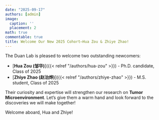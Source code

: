 ```yaml
---
date: "2025-09-17"
authors: [admin]
image:
  caption: ''
  placement: 2
math: true
commentable: true
title: Welcome Our New 2025 Cohort—Hua Zou & Zhiye Zhao!
---
```


The Duan Lab is pleased to welcome two outstanding newcomers:

- [**Hua Zou (邹华)**]({{< relref "/authors/hua-zou" >}}) - Ph.D. candidate, Class of 2025  
- [**Zhiye Zhao (赵治烨)**]({{< relref "/authors/zhiye-zhao" >}}) - M.S. student, Class of 2025  

Their curiosity and expertise will strengthen our research on **Tumor Microenvironment**. Let’s give them a warm hand and look forward to the discoveries we will make together!

Welcome aboard, Hua and Zhiye!